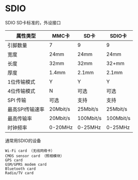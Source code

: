 SDIO
=====

SDIO SD卡标准的，外设接口


|  属性类型   | MMC卡  | SD卡 | SDIO卡 |
|  ----  | ----  | --- | --- |
| 引脚数量  | 7 | 9  | 9 |
| 宽度  | 24mm | 24mm | 24mm |
| 长度  | 32mm | 32mm | 32+mm |
| 厚度  | 1.4mm | 2.1mm | 2.1mm |
| 1位传输模式 | Y | Y | Y |
| 4位传输模式 | N | 可选 | 可选 |
| SPI 传输 | 可选 | 支持 | 支持 |
| 最高SPI传输速率 | 20Mbit/s | 25Mbit/s | 25Mbit/s |
| 最高传输率 | 20Mbit/s | 100Mbit/s | 100Mbit/s |
| 时钟频率 | 0-20MHz | 0-25MHz | 0-25MHz |

通常用SDIO的设备		
	
	Wi-Fi card （无线网络卡）
	CMOS sensor card （照相模块）
	GPS card
	GSM/GPRS modem card
	Bluetooth card
	Radio/TV card


